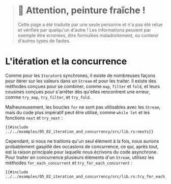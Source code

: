 > # 🚧 Attention, peinture fraîche !
>
> Cette page a été traduite par une seule personne et n'a pas été relue et
> vérifiée par quelqu'un d'autre ! Les informations peuvent par exemple être
> erronées, être formulées maladroitement, ou contenir d'autres types de fautes.

<!--
# Iteration and Concurrency
-->

# L'itération et la concurrence

<!--
Similar to synchronous `Iterator`s, there are many different ways to iterate
over and process the values in a `Stream`. There are combinator-style methods
such as `map`, `filter`, and `fold`, and their early-exit-on-error cousins
`try_map`, `try_filter`, and `try_fold`.
-->

Comme pour les `Iterator`s synchrones, il existe de nombreuses façons pour
itérer sur les valeurs dans un `Stream` et pour les traiter. Il existe des
méthodes conçues pour se combiner, comme `map`, `filter` et `fold`, et leurs
cousines conçues pour s'arrêter dès qu'elles rencontrent une erreur, comme
`try_map`, `try_filter`, et `try_fold`.

<!--
Unfortunately, `for` loops are not usable with `Stream`s, but for
imperative-style code, `while let` and the `next`/`try_next` functions can
be used:
-->

Malheureusement, les boucles `for` ne sont pas utilisables avec les `Stream`,
mais du code plus impératif peut être utilisé, comme `while let` et les
fonctions `next` et `try_next` :

<!--
```rust,edition2018,ignore
{{#include ../../examples-sources/05_02_iteration_and_concurrency/src/lib.rs:nexts}}
```
-->

```rust,edition2018,ignore
{{#include ../../examples/05_02_iteration_and_concurrency/src/lib.rs:nexts}}
```

<!--
However, if we're just processing one element at a time, we're potentially
leaving behind opportunity for concurrency, which is, after all, why we're
writing async code in the first place. To process multiple items from a stream
concurrently, use the `for_each_concurrent` and `try_for_each_concurrent`
methods:
-->

Cependant, si nous ne traitions qu'un seul élément à la fois, nous aurions
probablement gaspillé des occasions de concurrence, ce qui, après tout, est
la raison principale pour laquelle nous écrivons du code asynchrone. Pour
traiter en concurrence plusieurs éléments d'un `Stream`, utilisez les méthodes
`for_each_concurrent` et `try_for_each_concurrent` :

<!--
```rust,edition2018,ignore
{{#include ../../examples-sources/05_02_iteration_and_concurrency/src/lib.rs:try_for_each_concurrent}}
```
-->

```rust,edition2018,ignore
{{#include ../../examples/05_02_iteration_and_concurrency/src/lib.rs:try_for_each_concurrent}}
```
